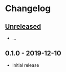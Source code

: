 # Changelog

## [Unreleased]

- ...

## 0.1.0 - 2019-12-10

- Initial release

[unreleased]: https://github.com/Synor/core/compare/0.1.0...HEAD
